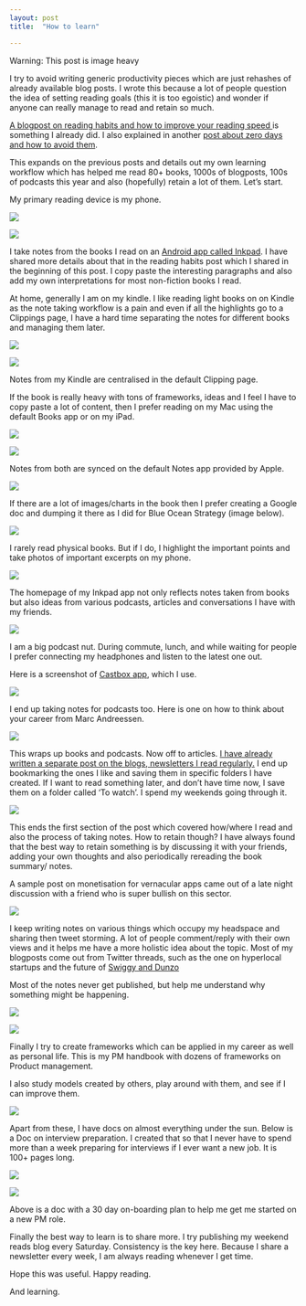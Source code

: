 ```yaml
---
layout: post
title:  "How to learn"

---
```



Warning: This post is image heavy

I try to avoid writing generic productivity pieces which are just rehashes of already available blog posts. I wrote this because a lot of people question the idea of setting reading goals (this it is too egoistic) and wonder if anyone can really manage to read and retain so much.

[A blogpost on reading habits and how to improve your reading speed ](https://www.linkedin.com/pulse/how-read-55-books-per-year-manas-j-saloi/)is something I already did. I also explained in another [post about zero days and how to avoid them](https://www.linkedin.com/pulse/11-habits-changed-my-life-yours-too-manas-j-saloi/).

This expands on the previous posts and details out my own learning workflow which has helped me read 80+ books, 1000s of blogposts, 100s of podcasts this year and also (hopefully) retain a lot of them. Let’s start.

My primary reading device is my phone.

![](https://cdn-images-1.medium.com/max/2000/0*e3XEdcASrNebHfLG)

![](https://cdn-images-1.medium.com/max/2000/0*bxrNkDvvQdnTtXyD)

I take notes from the books I read on an [Android app called Inkpad](https://inkpadnotepad.appspot.com/). I have shared more details about that in the reading habits post which I shared in the beginning of this post. I copy paste the interesting paragraphs and also add my own interpretations for most non-fiction books I read.

At home, generally I am on my kindle. I like reading light books on on Kindle as the note taking workflow is a pain and even if all the highlights go to a Clippings page, I have a hard time separating the notes for different books and managing them later.

![](https://cdn-images-1.medium.com/max/2250/0*Ahy2tsTsRfo40LD8)

![](https://cdn-images-1.medium.com/max/2250/0*A01gk4sFFIglxmth)

Notes from my Kindle are centralised in the default Clipping page.

If the book is really heavy with tons of frameworks, ideas and I feel I have to copy paste a lot of content, then I prefer reading on my Mac using the default Books app or on my iPad.

![](https://cdn-images-1.medium.com/max/4140/0*T1cKIV_9cg2V9F0B)

![](https://cdn-images-1.medium.com/max/2000/0*oLv9gRjWa-9FX4Zb)

Notes from both are synced on the default Notes app provided by Apple.

![](https://cdn-images-1.medium.com/max/2000/0*BnIBZWzVuEGtijYo)

If there are a lot of images/charts in the book then I prefer creating a Google doc and dumping it there as I did for Blue Ocean Strategy (image below).

![](https://cdn-images-1.medium.com/max/4464/0*crIie5GXQVDI266S)

I rarely read physical books. But if I do, I highlight the important points and take photos of important excerpts on my phone.

![](https://cdn-images-1.medium.com/max/4000/0*msGzskY5wWYciBOp)

The homepage of my Inkpad app not only reflects notes taken from books but also ideas from various podcasts, articles and conversations I have with my friends.

![](https://cdn-images-1.medium.com/max/2000/0*TyqrdrcsmGDr5pPF)

I am a big podcast nut. During commute, lunch, and while waiting for people I prefer connecting my headphones and listen to the latest one out.

Here is a screenshot of [Castbox app](https://castbox.fm/), which I use.

![](https://cdn-images-1.medium.com/max/2000/0*uXP3Yt-hbn9u3P-H)

I end up taking notes for podcasts too. Here is one on how to think about your career from Marc Andreessen.

![](https://cdn-images-1.medium.com/max/2000/0*jm7v3zN4oReNGATK)

This wraps up books and podcasts. Now off to articles. [I have already written a separate post on the blogs, newsletters I read regularly.](https://www.linkedin.com/pulse/what-should-i-read-manas-j-saloi/) I end up bookmarking the ones I like and saving them in specific folders I have created. If I want to read something later, and don’t have time now, I save them on a folder called ‘To watch’. I spend my weekends going through it.

![](https://cdn-images-1.medium.com/max/4464/0*URcTjJTer8zwjP_Q)

This ends the first section of the post which covered how/where I read and also the process of taking notes. How to retain though? I have always found that the best way to retain something is by discussing it with your friends, adding your own thoughts and also periodically rereading the book summary/ notes.

A sample post on monetisation for vernacular apps came out of a late night discussion with a friend who is super bullish on this sector.

![](https://cdn-images-1.medium.com/max/2000/0*-qkitjn1ouIkTQs_)

I keep writing notes on various things which occupy my headspace and sharing then tweet storming. A lot of people comment/reply with their own views and it helps me have a more holistic idea about the topic. Most of my blogposts come out from Twitter threads, such as the one on hyperlocal startups and the future of [Swiggy and Dunzo](https://www.linkedin.com/pulse/thoughts-dunzo-swiggy-manas-j-saloi/)

Most of the notes never get published, but help me understand why something might be happening.

![](https://cdn-images-1.medium.com/max/2000/0*H_kAc-aYp6Q_yxUq)

![](https://cdn-images-1.medium.com/max/2000/0*OF4I6DMz75TB-iAR)

Finally I try to create frameworks which can be applied in my career as well as personal life. This is my PM handbook with dozens of frameworks on Product management.

I also study models created by others, play around with them, and see if I can improve them.

![](https://cdn-images-1.medium.com/max/4242/0*qfbto9vFZXVwiMTW)

Apart from these, I have docs on almost everything under the sun. Below is a Doc on interview preparation. I created that so that I never have to spend more than a week preparing for interviews if I ever want a new job. It is 100+ pages long.

![](https://cdn-images-1.medium.com/max/4464/0*nhNnIi1z5gN4-8vv)

![](https://cdn-images-1.medium.com/max/4464/0*_2P3RwXsXSboGq1F)

Above is a doc with a 30 day on-boarding plan to help me get me started on a new PM role.

Finally the best way to learn is to share more. I try publishing my weekend reads blog every Saturday. Consistency is the key here. Because I share a newsletter every week, I am always reading whenever I get time.

Hope this was useful. Happy reading.

And learning.
